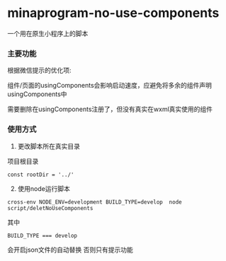 # minaprogram-no-use-components
一个用在原生小程序上的脚本

### 主要功能
根据微信提示的优化项:

组件/页面的usingComponents会影响启动速度，应避免将多余的组件声明usingComponents中

需要删除在usingComponents注册了，但没有真实在wxml真实使用的组件

### 使用方式

1. 更改脚本所在真实目录

项目根目录
```
const rootDir = '../'
```

2. 使用node运行脚本

```
cross-env NODE_ENV=development BUILD_TYPE=develop  node script/deletNoUseComponents
```

其中

```
BUILD_TYPE === develop
```
会开启json文件的自动替换 否则只有提示功能

